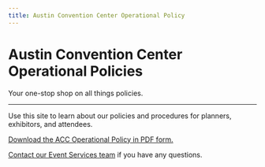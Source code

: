 ```yaml
---
title: Austin Convention Center Operational Policy
---
```


# Austin Convention Center Operational Policies

Your one-stop shop on all things policies.

---

Use this site to learn about our policies and procedures for planners, exhibitors, and attendees. 

[Download the ACC Operational Policy in PDF form.](https://assets.austinconventioncenter.com/2024/ACC-Operational-Policy-2024-2025.pdf)

[Contact our Event Services team](https://www.austinconventioncenter.com/contact-event-services/) if you have any questions.
